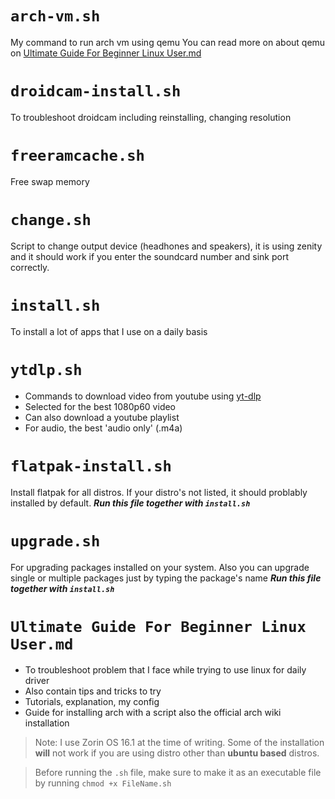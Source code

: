 # `arch-vm.sh`
My command to run arch vm using qemu
You can read more on about qemu on [Ultimate Guide For Beginner Linux User.md](https://github.com/get543/linux-beginner-guide/blob/main/Ultimate%20Guide%20For%20Beginner%20Linux%20User.md)

# `droidcam-install.sh`
To troubleshoot droidcam including reinstalling, changing resolution

# `freeramcache.sh`
Free swap memory

# `change.sh`
Script to change output device (headhones and speakers), it is using zenity and it should work if you enter the soundcard number and sink port correctly.

# `install.sh`
To install a lot of apps that I use on a daily basis

# `ytdlp.sh`
- Commands to download video from youtube using [yt-dlp](https://github.com/yt-dlp/yt-dlp)
- Selected for the best 1080p60 video
- Can also download a youtube playlist
- For audio, the best 'audio only' (.m4a)

# `flatpak-install.sh`
Install flatpak for all distros. If your distro's not listed, it should problably installed by default. ***Run this file together with `install.sh`***

# `upgrade.sh`
For upgrading packages installed on your system. Also you can upgrade single or multiple packages just by typing the package's name ***Run this file together with `install.sh`***

# `Ultimate Guide For Beginner Linux User.md`
- To troubleshoot problem that I face while trying to use linux for daily driver
- Also contain tips and tricks to try
- Tutorials, explanation, my config
- Guide for installing arch with a script also the official arch wiki installation

> Note: I use Zorin OS 16.1 at the time of writing. Some of the installation **will** not work if you are using distro other than **ubuntu based** distros.

> Before running the `.sh` file, make sure to make it as an executable file by running
`chmod +x FileName.sh`